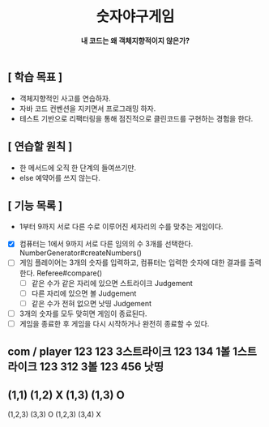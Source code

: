 <div align="center">
<h1>숫자야구게임</h1>
<b>내 코드는 왜 객체지향적이지 않은가?</b>
</div>
<br>


## **[ 학습 목표 ]**
- 객체지향적인 사고를 연습하자.
- 자바 코드 컨벤션을 지키면서 프로그래밍 하자.
- 테스트 기반으로 리팩터링을 통해 점진적으로 클린코드를 구현하는 경험을 한다.

## **[ 연습할 원칙 ]**
- 한 메서드에 오직 한 단계의 들여쓰기만.
- else 예약어를 쓰지 않는다.

## **[ 기능 목록 ]**
- 1부터 9까지 서로 다른 수로 이루어진 세자리의 수를 맞추는 게임이다.
- [x] 컴퓨터는 1에서 9까지 서로 다른 임의의 수 3개를 선택한다. NumberGenerator#createNumbers()
- [ ] 게임 플레이어는 3개의 숫자를 입력하고, 컴퓨터는 입력한 숫자에 대한 결과를 출력한다. Referee#compare()
  - [ ] 같은 수가 같은 자리에 있으면 스트라이크 Judgement
  - [ ] 다른 자리에 있으면 볼 Judgement
  - [ ] 같은 수가 전혀 없으면 낫띵 Judgement
- [ ] 3개의 숫자를 모두 맞히면 게임이 종료된다.
- [ ] 게임을 종료한 후 게임을 다시 시작하거나 완전히 종료할 수 있다.

## 
com / player
123   123   3스트라이크
123   134   1볼 1스트라이크 
123   312   3볼
123   456   낫띵
--- 
(1,1) (1,2)  X
(1,3) (1,3)  O
---
(1,2,3) (3,3) O
(1,2,3) (3,4) X